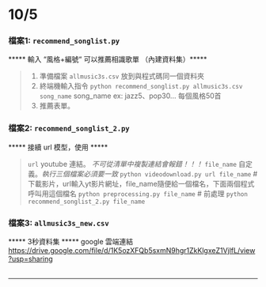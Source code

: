 # 10/5  
  ### 檔案1: `recommend_songlist.py`
  ***** 輸入 “風格+編號“ 可以推薦相識歌單 （內建資料集）*****
  >1. 準備檔案 `allmusic3s.csv` 放到與程式碼同一個資料夾
  >2. 終端機輸入指令 `python recommend_songlist.py allmusic3s.csv song_name`  song_name ex: jazz5、pop30... 每個風格50首
  >3. 推薦表單。
 
  ### 檔案2: `recommend_songlist_2.py` 
  ***** 接續 url 模型，使用 *****
  >`url` youtube 連結。 *不可從清單中複製連結會報錯！！！*
  >`file_name` 自定義。_執行三個檔案必須要一致_
  >`python videodownload.py url file_name`    # 下載影片，url輸入yt影片網址，file_name隨便給一個檔名，下面兩個程式呼叫用這個檔名
  >`python preprocessing.py file_name`     # 前處理
  >`python recommend_songlist_2.py file_name` 
  
  ### 檔案3: `allmusic3s_new.csv` 
  ***** 3秒資料集 *****
  google 雲端連結
  https://drive.google.com/file/d/1K5ozXFQb5sxmN9hgr1ZkKlgxeZ1VjlfL/view?usp=sharing
  <br>
  <br>
  
***
